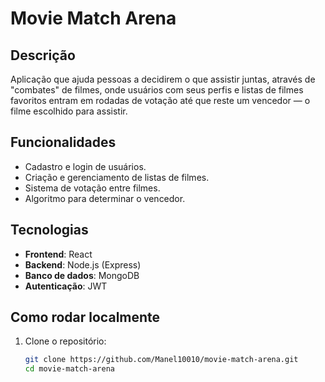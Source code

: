 # Movie Match Arena

## Descrição

Aplicação que ajuda pessoas a decidirem o que assistir juntas, através de "combates" de filmes, onde usuários com seus perfis e listas de filmes favoritos entram em rodadas de votação até que reste um vencedor — o filme escolhido para assistir.

## Funcionalidades

- Cadastro e login de usuários.
- Criação e gerenciamento de listas de filmes.
- Sistema de votação entre filmes.
- Algoritmo para determinar o vencedor.

## Tecnologias

- **Frontend**: React
- **Backend**: Node.js (Express)
- **Banco de dados**: MongoDB
- **Autenticação**: JWT

## Como rodar localmente

1. Clone o repositório:

   ```bash
   git clone https://github.com/Manel10010/movie-match-arena.git
   cd movie-match-arena
